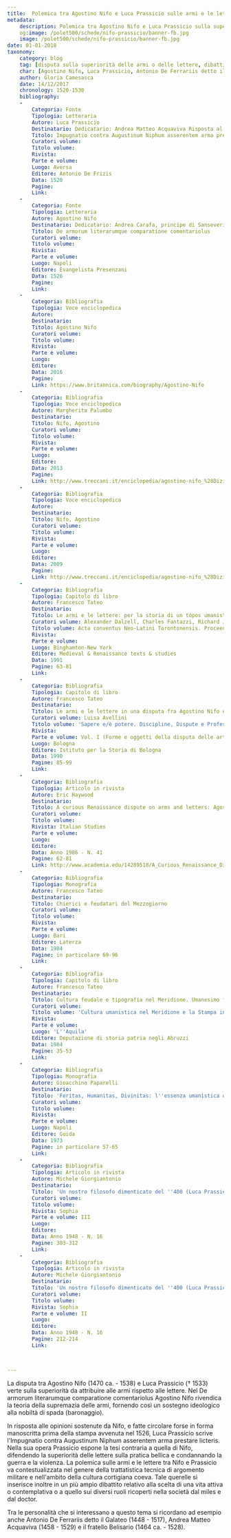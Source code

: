 ```yaml
---
title:  Polemica tra Agostino Nifo e Luca Prassicio sulle armi e le lettere
metadata:
	description: Polemica tra Agostino Nifo e Luca Prassicio sulla superiorità da attribuire alle armi o alle lettere.
	og:image: /polet500/schede/nifo-prassicio/banner-fb.jpg
	image: /polet500/schede/nifo-prassicio/banner-fb.jpg
date: 01-01-2018
taxonomy:
	category: blog
    tag: [disputa sulla superiorità delle armi o delle lettere, dibattito sulla predilezione per la vita attiva o per quella contemplativa]
    char: [Agostino Nifo, Luca Prassicio, Antonio De Ferrariis detto il Galateo, Andrea Matteo Acquaviva, Belisario Acquaviva]
    author: Gloria Camesasca
    date: 14/12/2017
    chronology: 1520-1530
    bibliography:
	-
	    Categoria: Fonte
	    Tipologia: Letteraria
	    Autore: Luca Prassicio
	    Destinatario: Dedicatario: Andrea Matteo Acquaviva Risposta al De armorum literarumque comparatione comentariolus di Agostino Nifo                                                          
	    Titolo: Impugnatio contra Augustinum Niphum asserentem arma prestare licteris
	    Curatori volume: 
	    Titolo volume: 
	    Rivista: 
	    Parte e volume: 
	    Luogo: Aversa
	    Editore: Antonio De Frizis
	    Data: 1520
	    Pagine: 
	    Link: 
	-
	    Categoria: Fonte
	    Tipologia: Letteraria
	    Autore: Agostino Nifo
	    Destinatario: Dedicatario: Andrea Carafa, principe di Sanseverino
	    Titolo: De armorum literarumque comparatione comentariolus
	    Curatori volume: 
	    Titolo volume: 
	    Rivista: 
	    Parte e volume: 
	    Luogo: Napoli
	    Editore: Evangelista Presenzani
	    Data: 1526
	    Pagine: 
	    Link: 
	-
	    Categoria: Bibliografia
	    Tipologia: Voce enciclopedica
	    Autore: 
	    Destinatario: 
	    Titolo: Agostino Nifo
	    Curatori volume: 
	    Titolo volume: 
	    Rivista: 
	    Parte e volume: 
	    Luogo: 
	    Editore: 
	    Data: 2016
	    Pagine: 
	    Link: https://www.britannica.com/biography/Agostino-Nifo
	-
	    Categoria: Bibliografia
	    Tipologia: Voce enciclopedica
	    Autore: Margherita Palumbo
	    Destinatario: 
	    Titolo: Nifo, Agostino
	    Curatori volume: 
	    Titolo volume: 
	    Rivista: 
	    Parte e volume: 
	    Luogo: 
	    Editore: 
	    Data: 2013
	    Pagine: 
	    Link: http://www.treccani.it/enciclopedia/agostino-nifo_%28Dizionario-Biografico%29/
	-
	    Categoria: Bibliografia
	    Tipologia: Voce enciclopedica
	    Autore: 
	    Destinatario: 
	    Titolo: Nifo, Agostino
	    Curatori volume: 
	    Titolo volume: 
	    Rivista: 
	    Parte e volume: 
	    Luogo: 
	    Editore: 
	    Data: 2009
	    Pagine: 
	    Link: http://www.treccani.it/enciclopedia/agostino-nifo_%28Dizionario-di-filosofia%29/
	-
	    Categoria: Bibliografia
	    Tipologia: Capitolo di libro
	    Autore: Francesco Tateo
	    Destinatario: 
	    Titolo: Le armi e le lettere: per la storia di un tópos umanistico
	    Curatori volume: Alexander Dalzell, Charles Fantazzi, Richard J. Schoeck
	    Titolo volume: Acta conventus Neo-Latini Torontonensis. Proceedings of the Seventh International Congress of Neo-Latin Studies (Toronto, 8/8-13/8 1988)
	    Rivista: 
	    Parte e volume: 
	    Luogo: Binghamton-New York
	    Editore: Medieval & Renaissance texts & studies
	    Data: 1991
	    Pagine: 63-81
	    Link: 
	-
	    Categoria: Bibliografia
	    Tipologia: Capitolo di libro
	    Autore: Francesco Tateo
	    Destinatario: 
	    Titolo: Le armi e le lettere in una disputa fra Agostino Nifo e Luca Prassicio
	    Curatori volume: Luisa Avellini
	    Titolo volume: 'Sapere e/è potere. Discipline, Dispute e Professioni nell''Università Medievale e Moderna. Il caso bolognese a confronto. Atti del 4° Convegno (Bologna, 13/4-15/4 1989)'
	    Rivista: 
	    Parte e volume: Vol. I (Forme e oggetti della disputa delle arti)
	    Luogo: Bologna
	    Editore: Istituto per la Storia di Bologna
	    Data: 1990
	    Pagine: 85-99
	    Link: 
	-
	    Categoria: Bibliografia
	    Tipologia: Articolo in rivista
	    Autore: Eric Haywood
	    Destinatario: 
	    Titolo: A curious Renaissance dispute on arms and letters: Agostino Nifo and Luca Prassicio
	    Curatori volume: 
	    Titolo volume: 
	    Rivista: Italian Studies
	    Parte e volume: 
	    Luogo: 
	    Editore: 
	    Data: Anno 1986 - N. 41
	    Pagine: 62-81
	    Link: http://www.academia.edu/14289518/A_Curious_Renaissance_Dispute_on_Arms_and_Letters_Agostino_Nifo_and_Luca_Prassicio
	-
	    Categoria: Bibliografia
	    Tipologia: Monografia
	    Autore: Francesco Tateo
	    Destinatario: 
	    Titolo: Chierici e feudatari del Mezzogiorno
	    Curatori volume: 
	    Titolo volume: 
	    Rivista: 
	    Parte e volume: 
	    Luogo: Bari
	    Editore: Laterza
	    Data: 1984
	    Pagine: in particolare 69-96
	    Link: 
	-
	    Categoria: Bibliografia
	    Tipologia: Capitolo di libro
	    Autore: Francesco Tateo
	    Destinatario: 
	    Titolo: Cultura feudale e tipografia nel Meridione. Umanesimo fra gli Abruzzi e Napoli
	    Curatori volume: 
	    Titolo volume: 'Cultura umanistica nel Meridione e la Stampa in Abruzzo. Atti del Convegno (L''Aquila, 12/11-14/11 1982)'
	    Rivista: 
	    Parte e volume: 
	    Luogo: 'L''Aquila'
	    Editore: Deputazione di storia patria negli Abruzzi
	    Data: 1984
	    Pagine: 35-53
	    Link: 
	-
	    Categoria: Bibliografia
	    Tipologia: Monografia
	    Autore: Gioacchino Paparelli
	    Destinatario: 
	    Titolo: 'Feritas, Humanitas, Divinitas: l''essenza umanistica del Rinascimento'
	    Curatori volume: 
	    Titolo volume: 
	    Rivista: 
	    Parte e volume: 
	    Luogo: Napoli
	    Editore: Guida
	    Data: 1973
	    Pagine: in particolare 57-65
	    Link: 
	-
	    Categoria: Bibliografia
	    Tipologia: Articolo in rivista
	    Autore: Michele Giorgiantonio
	    Destinatario: 
	    Titolo: 'Un nostro filosofo dimenticato del ''400 (Luca Prassicio e Agostino Nifo) - seguito'
	    Curatori volume: 
	    Titolo volume: 
	    Rivista: Sophia
	    Parte e volume: III
	    Luogo: 
	    Editore: 
	    Data: Anno 1948 - N. 16
	    Pagine: 303-312
	    Link: 
	-
	    Categoria: Bibliografia
	    Tipologia: Articolo in rivista
	    Autore: Michele Giorgiantonio
	    Destinatario: 
	    Titolo: 'Un nostro filosofo dimenticato del ''400 (Luca Prassicio e Agostino Nifo)'
	    Curatori volume: 
	    Titolo volume: 
	    Rivista: Sophia
	    Parte e volume: II
	    Luogo: 
	    Editore: 
	    Data: Anno 1948 - N. 16
	    Pagine: 212-214
	    Link: 



---
```


La disputa tra Agostino Nifo (1470 ca. - 1538) e Luca Prassicio († 1533) verte sulla superiorità da attribuire alle armi rispetto alle lettere. Nel De armorum literarumque comparatione comentariolus Agostino Nifo rivendica la teoria della supremazia delle armi, fornendo così un sostegno ideologico alla nobiltà di spada (baronaggio). 

In risposta alle opinioni sostenute da Nifo, e fatte circolare forse in forma manoscritta prima della stampa avvenuta nel 1526, Luca Prassicio scrive l'Impugnatio contra Augustinum Niphum asserentem arma prestare licteris. Nella sua opera Prassicio espone la tesi contraria a quella di Nifo, difendendo la superiorità delle lettere sulla pratica bellica e condannando la guerra e la violenza. La polemica sulle armi e le lettere tra Nifo e Prassicio va contestualizzata nel genere della trattatistica tecnica di argomento militare e nell'ambito della cultura cortigiana coeva. Tale querelle si inserisce inoltre in un più ampio dibattito relativo alla scelta di una vita attiva o contemplativa o a quello sui diversi ruoli ricoperti nella società dal miles e dal doctor. 

Tra le personalità che si interessano a questo tema si ricordano ad esempio anche Antonio De Ferrariis detto il Galateo (1448 - 1517), Andrea Matteo Acquaviva (1458 - 1529) e il fratello Belisario (1464 ca. - 1528).